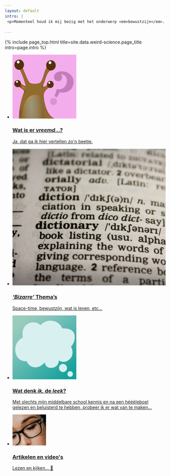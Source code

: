 ```yaml
---
layout: default
intro: |
 <p>Momenteel houd ik mij bezig met het onderwerp <em>bewustzijn</em>. Er zijn een aantal <em>wetenschappers</em> en <em>filosofen</em> heel druk met dat idee. Ik ga er hier een aantal volgen en erover vertellen.</p>

---
```


{% include page_top.html 
   title=site.data.weird-science.page_title 
   intro=page.intro 
%}

<div class="custom-section">
  
<ul class="article-list">
<li>
    <img src="/weird-science/images/vreemd.svg" alt="poppetje" class="link-icon">
    <a href="/weird-science/waar-gaat-het-over"><div class="text">
      <h3>Wat is er <em>vreemd</em>...?</h3>
      <p>Ja, dat ga ik hier vertellen zo'n beetje.</p>
    </div></a>
</li>

<li>
    <img src="/weird-science/images/concepts.jpg" alt="poppetje" class="link-icon">
    <a href="/weird-science/belangrijke-namen"><div class="text">
      <h3><em>‘Bizarre’</em> Thema’s</h3>
      <p>Space-time, bewustzijn, wat is leven, etc...</p>
    </div></a>
</li>

<li>
    <img src="/weird-science/images/mij.svg" alt="poppetje" class="link-icon">
    <a href="/weird-science/wat-denk-ik"><div class="text">
    <h3>Wat denk <em>ik</em>, de <em>leek</em>?</h3>
    <p>Met slechts mijn middelbare school kennis en na een héééleboel gelezen en beluisterd te hebben, probeer ik er wat van te maken...</p>
  </div></a>
</li>

<li>
    <img src="/weird-science/images/kijkenlezen.png" alt="poppetje" class="link-icon">
    <a href="/weird-science/artikelen-en-videos"><div class="text">
    <h3>Artikelen en video's</h3>
    <p>Lezen en kijken... &#128578;</p>
  </div></a>
</li>


</ul></div>

